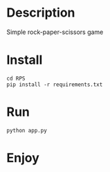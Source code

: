 # Description
Simple rock-paper-scissors game

# Install
```
cd RPS
pip install -r requirements.txt
```
# Run
```
python app.py
```
# Enjoy

